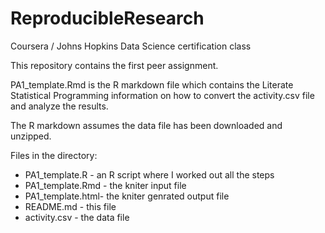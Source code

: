 # ReproducibleResearch
Coursera / Johns Hopkins Data Science certification class

This repository contains the first peer assignment.

PA1_template.Rmd is the R markdown file which contains the 
Literate Statistical Programming information on how to convert the
activity.csv file and analyze the results.

The R markdown assumes the data file has been downloaded and unzipped.

Files in the directory:
* PA1_template.R   - an R script where I worked out all the steps
* PA1_template.Rmd - the kniter input file
* PA1_template.html- the kniter genrated output file
* README.md        - this file
* activity.csv     - the data file




